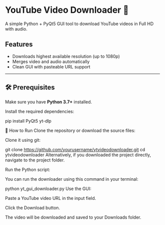 # YouTube Video Downloader 🎥

A simple Python + PyQt5 GUI tool to download YouTube videos in Full HD with audio.

## Features
- Downloads highest available resolution (up to 1080p)
- Merges video and audio automatically
- Clean GUI with pasteable URL support

---

## 🛠️ Prerequisites

Make sure you have **Python 3.7+** installed.

Install the required dependencies:

pip install PyQt5 yt-dlp


🚀 How to Run
Clone the repository or download the source files:

Clone it using git:


git clone https://github.com/yourusername/ytvideodownloader.git
cd ytvideodownloader
Alternatively, if you downloaded the project directly, navigate to the project folder.

Run the Python script:

You can run the downloader using this command in your terminal:


python yt_gui_downloader.py
Use the GUI:

Paste a YouTube video URL in the input field.

Click the Download button.

The video will be downloaded and saved to your Downloads folder.

